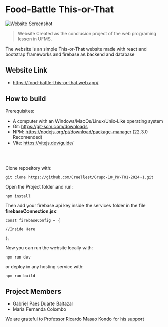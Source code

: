 # Food-Battle This-or-That 

<img src="print.png" alt="Website Screenshot">

>Website Created as the conclusion project of the web programing lesson in UFMS.

The website is an simple This-or-That website made with react and bootstrap frameworks and firebase as backend and database

## Website Link
* https://food-battle-this-or-that.web.app/

## How to build

Prerequisites:
* A computer with an Windows/MacOs/Linux/Unix-Like operating system
* Git: https://git-scm.com/downloads
* NPM: https://nodejs.org/pt/download/package-manager (22.3.0 Recomended)
* Vite: https://vitejs.dev/guide/
<br>
<br>

Clone repository with:

~~~
git clone https://github.com/Cruellest/Grupo-10_PW-T01-2024-1.git
~~~

Open the Project folder and run:

~~~
npm install
~~~

Then add your firebase api key inside the services folder in the file <b>firebaseConnection.jsx</b>

~~~
const firebaseConfig = {

//Inside Here

};
~~~

Now you can run the website locally with:
~~~
npm run dev
~~~

or deploy in any hosting service with:
~~~
npm run build
~~~

## Project Members
* Gabriel Paes Duarte Baltazar
* Maria Fernanda Colombo

We are grateful to Professor Ricardo Masao Kondo for his support

